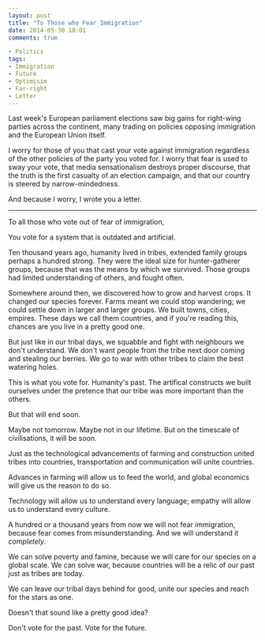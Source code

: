 ```yaml
---
layout: post
title: "To Those who Fear Immigration"
date: 2014-05-30 18:01
comments: true

- Politics
tags:
- Immigration
- Future
- Optimisim
- Far-right
- Letter
---
```


Last week's European parliament elections saw big gains for right-wing parties across the continent, many trading on policies opposing immigration and the European Union itself. 

I worry for those of you that cast your vote against immigration regardless of the other policies of the party you voted for. I worry that fear is used to sway your vote, that media sensationalism destroys proper discourse, that the truth is the first casualty of an election campaign, and that our country is steered by narrow-mindedness. 

And because I worry, I wrote you a letter. 

<hr/>

To all those who vote out of fear of immigration, 

You vote for a system that is outdated and artificial. 

Ten thousand years ago, humanity lived in tribes, extended family groups perhaps a hundred strong. They were the ideal size for hunter-gatherer groups, because that was the means by which we survived. Those groups had limited understanding of others, and fought often.

Somewhere around then, we discovered how to grow and harvest crops. It changed our species forever. Farms meant we could stop wandering; we could settle down in larger and larger groups. We built towns, cities, empires. These days we call them countries, and if you're reading this, chances are you live in a pretty good one. 

But just like in our tribal days, we squabble and fight with neighbours we don't understand. We don't want people from the tribe next door coming and stealing our berries. We go to war with other tribes to claim the best watering holes. 

This is what you vote for. Humanity's past. The artifical constructs we built ourselves under the pretence that our tribe was more important than the others.

 But that will end soon. 

Maybe not tomorrow. Maybe not in our lifetime. But on the timescale of civilisations, it will be soon. 

Just as the technological advancements of farming and construction united tribes into countries, transportation and communication will unite countries. 

Advances in farming will allow us to feed the world, and global economics will give us the reason to do so. 

Technology will allow us to understand every language; empathy will allow us to understand every culture.

A hundred or a thousand years from now we will not fear immigration, because fear comes from misunderstanding. And we will understand it *completely*.

We can solve poverty and famine, because we will care for our species on a global scale. We can solve war, because countries will be a relic of our past just as tribes are today.

We can leave our tribal days behind for good, unite our species and reach for the stars as one. 

Doesn't that sound like a pretty good idea? 

Don't vote for the past. Vote for the future.
